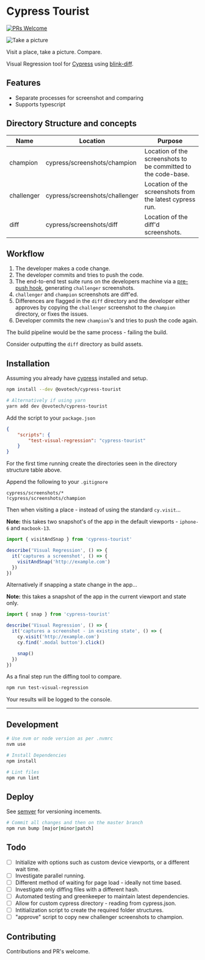 # Cypress Tourist

[![PRs Welcome](https://img.shields.io/badge/PRs-welcome-brightgreen.svg?style=flat-square)](http://makeapullrequest.com)

![Take a picture](https://media.giphy.com/media/j5E9vHJSjBcDTXe4E4/source.gif)

Visit a place, take a picture. Compare.

Visual Regression tool for [Cypress] using [blink-diff].

## Features

- Separate processes for screenshot and comparing
- Supports typescript

## Directory Structure and concepts

Name | Location | Purpose
--- | --- | ---
champion | cypress/screenshots/champion | Location of the screenshots to be committed to the code-base.
challenger | cypress/screenshots/challenger | Location of the screenshots from the latest cypress run.
diff | cypress/screenshots/diff | Location of the diff'd screenshots.

## Workflow

1. The developer makes a code change.
1. The developer commits and tries to push the code.
1. The end-to-end test suite runs on the developers machine via a [pre-push hook], generating `challenger` screenshots.
1. `challenger` and `champion` screenshots are diff'ed.
1. Differences are flagged in the `diff` directory and the developer either approves by copying the `challenger` screenshot to the `champion` directory, or fixes the issues.
1. Developer commits the new `champion`'s and tries to push the code again.

The build pipeline would be the same process - failing the build.

Consider outputting the `diff` directory as build assets.

## Installation

Assuming you already have [cypress] installed and setup. 

```sh
npm install --dev @ovotech/cypress-tourist

# Alternatively if using yarn
yarn add dev @ovotech/cypress-tourist
```

Add the script to your `package.json`

```json
{
    "scripts": {
        "test-visual-regression": "cypress-tourist"
    }
}
```

For the first time running create the directories seen in the directory structure table above.

Append the following to your `.gitignore`

```
cypress/screenshots/*
!cypress/screenshots/champion
```

Then when visiting a place - instead of using the standard `cy.visit`...

**Note:** this takes two snapshot's of the app in the default viewports - `iphone-6` and `macbook-13`.

```js
import { visitAndSnap } from 'cypress-tourist'

describe('Visual Regression', () => {
  it('captures a screenshot', () => {
    visitAndSnap('http://example.com')
  })
})
```

Alternatively if snapping a state change in the app...

**Note:** this takes a snapshot of the app in the current viewport and state only.

```js
import { snap } from 'cypress-tourist'

describe('Visual Regression', () => {
  it('captures a screenshot - in existing state', () => {
    cy.visit('http://example.com')
    cy.find('.modal button').click()

    snap()
  })
})
```

As a final step run the diffing tool to compare.

```sh
npm run test-visual-regression
```

Your results will be logged to the console.

---

## Development

```sh
# Use nvm or node version as per .nvmrc
nvm use

# Install Dependencies
npm install

# Lint files
npm run lint
```

## Deploy

See [semver] for versioning incements.

```sh
# Commit all changes and then on the master branch
npm run bump [major|minor|patch]
```

## Todo

- [ ] Initialize with options such as custom device viewports, or a different wait time.
- [ ] Investigate parallel running.
- [ ] Different method of waiting for page load - ideally not time based.
- [ ] Investigate only diffing files with a different hash.
- [ ] Automated testing and greenkeeper to maintain latest dependencies.
- [ ] Allow for custom cypress directory - reading from cypress.json.
- [ ] Intitialization script to create the required folder structures.
- [ ] "approve" script to copy new challenger screenshots to champion.

## Contributing

Contributions and PR's welcome.

<!-- MARKDOWN REFERENCES -->

[blink-diff]: https://github.com/yahoo/blink-diff
[cypress]: https://www.cypress.io/
[pre-push hook]: https://github.com/typicode/husky
[semver]: https://semver.org/